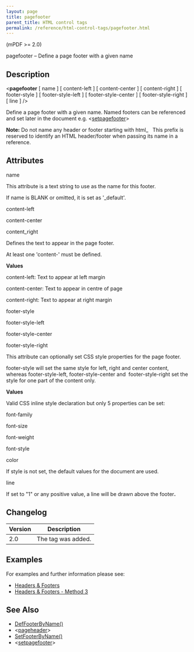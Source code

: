```yaml
---
layout: page
title: pagefooter
parent_title: HTML control tags
permalink: /reference/html-control-tags/pagefooter.html
---
```


<div id="bpmbook" class="bpmbook" style="direction:ltr;">
<div class="topic_user_field">
<div id="U0">
<p>(mPDF &gt;= 2.0)</p>
<p>pagefooter – Define a page footer with a given name</p>
<h2>Description</h2>

<div class="alert alert-info" role="alert">&lt;<b>pagefooter</b> [ <span class="parameter">name</span> ] [ <span class="parameter">content-left</span> ] [ <span class="parameter">content-center</span> ] [ <span class="parameter">content-right</span> ] [ <span class="parameter">footer-style</span> ] [ <span class="parameter">footer-style-left</span> ] [ <span class="parameter">footer-style-center</span> ] [ <span class="parameter">footer-style-right</span> ] [ <span class="parameter">line</span> ] /&gt;</div>
<p>Define a page footer with a given name. Named footers can be referenced and set later in the document e.g. &lt;<a href="/reference/html-control-tags/setpageheader.html">setpagefooter</a>&gt;</p>

<div class="alert alert-info" role="alert"><b>Note:</b> Do not name any header or footer starting with html_&nbsp;&nbsp; This prefix is reserved to identify an <span class="smallblock">HTML</span> header/footer when passing its name in a reference.</div>
<h2>Attributes</h2>
<p class="manual_param_dt"><span class="parameter">name</span></p>
<p class="manual_param_dd">This attribute is a text string to use as the name for this footer.

If name is <span class="smallblock">BLANK</span> or omitted, it is set as '_default'.</p>
<p class="manual_param_dt"><span class="parameter">content-left

content-center

content_right</span></p>
<p class="manual_param_dd">Defines the text to appear in the page footer.

At least one 'content-' must be defined.</p>
<p class="manual_param_dd"><b>Values</b> 

<span class="parameter">content-left</span>: Text to appear at left margin

<span class="parameter">content-center</span>: Text to appear in centre of page

<span class="parameter">content-right</span>: Text to appear at right margin</p>
<p class="manual_param_dt"><span class="parameter">footer-style

footer-style-left

</span><span class="parameter">footer-style-center

</span><span class="parameter">footer-style-right</span></p>
<p class="manual_param_dd">This attribute can optionally set CSS style properties for the page footer.

<span class="parameter">footer-style</span> will set the same style for left, right and center content, whereas <span class="parameter">footer-style-left</span>, <span class="parameter">footer-style-center</span> and&nbsp; <span class="parameter">footer-style-right</span> set the style for one part of the content only.</p>
<p class="manual_param_dd"><b>Values</b>

Valid CSS inline style declaration but only 5 properties can be set:

<span class="parameter">font-family

font-size

font-weight

font-style

color

</span>If style is not set, the default values for the document are used.</p>
<p class="manual_param_dt"><span class="parameter">line</span></p>
<p class="manual_param_dd">If set to "1" or any positive value, a line will be drawn above the footer<b>.</b></p>
<h2>Changelog</h2>
<table class="bpmTopic"> <thead>
<tr> <th>Version</th><th>Description</th> </tr>
</thead> <tbody>
<tr>
<td>2.0</td>
<td>The tag was added.</td>
</tr>
</tbody> </table>
<h2>Examples</h2>
<p>For examples and further information please see:</p>
<ul>
<li class="manual_boxlist"><a href="/headers-footers/headers-footers.html">Headers &amp; Footers</a></li>
<li class="manual_boxlist"><a href="/headers-footers/method-1.html">Headers &amp; Footers - Method 3</a></li>
</ul>
<h2>See Also</h2>
<ul>
<li class="manual_boxlist"><a href="/reference/mpdf-functions/defheaderbyname.html">DefFooterByName()</a></li>
<li class="manual_boxlist">&lt;<a href="/reference/html-control-tags/pagefooter.html">pageheader</a>&gt;</li>
<li class="manual_boxlist"><a href="/reference/mpdf-functions/setheaderbyname.html">SetFooterByName()</a></li>
<li class="manual_boxlist">&lt;<a href="/reference/html-control-tags/setpageheader.html">setpagefooter</a>&gt;</li>
</ul>
<p>&nbsp;</p>
</div>
</div>

